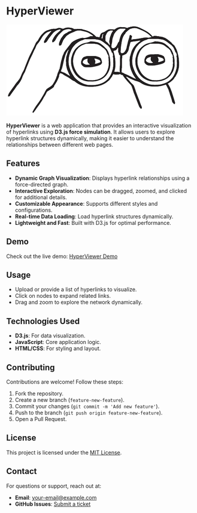 # HyperViewer

![HyperViewer Logo](assets/images/binoculars_logo.png)

**HyperViewer** is a web application that provides an interactive visualization of hyperlinks using **D3.js force simulation**. It allows users to explore hyperlink structures dynamically, making it easier to understand the relationships between different web pages.

## Features

- **Dynamic Graph Visualization**: Displays hyperlink relationships using a force-directed graph.
- **Interactive Exploration**: Nodes can be dragged, zoomed, and clicked for additional details.
- **Customizable Appearance**: Supports different styles and configurations.
- **Real-time Data Loading**: Load hyperlink structures dynamically.
- **Lightweight and Fast**: Built with D3.js for optimal performance.

## Demo

Check out the live demo: [HyperViewer Demo](https://www.fspezzano.it/hyperViewer)

## Usage

- Upload or provide a list of hyperlinks to visualize.
- Click on nodes to expand related links.
- Drag and zoom to explore the network dynamically.

## Technologies Used

- **D3.js**: For data visualization.
- **JavaScript**: Core application logic.
- **HTML/CSS**: For styling and layout.

## Contributing

Contributions are welcome! Follow these steps:
1. Fork the repository.
2. Create a new branch (`feature-new-feature`).
3. Commit your changes (`git commit -m 'Add new feature'`).
4. Push to the branch (`git push origin feature-new-feature`).
5. Open a Pull Request.

## License

This project is licensed under the [MIT License](LICENSE).

## Contact

For questions or support, reach out at:
- **Email**: your-email@example.com
- **GitHub Issues**: [Submit a ticket](https://github.com/your-username/hyperViewer/issues)

